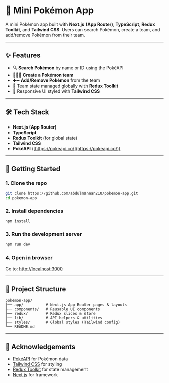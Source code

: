 # 🐉 Mini Pokémon App

A mini Pokémon app built with **Next.js (App Router)**, **TypeScript**, **Redux Toolkit**, and **Tailwind CSS**.
Users can search Pokémon, create a team, and add/remove Pokémon from their team.

---

## ✨ Features

* 🔍 **Search Pokémon** by name or ID using the PokéAPI
* 🧑‍🤝‍🧑 **Create a Pokémon team**
* ➕➖ **Add/Remove Pokémon** from the team
* 💾 Team state managed globally with **Redux Toolkit**
* 🎨 Responsive UI styled with **Tailwind CSS**

---

## 🛠 Tech Stack

* **Next.js (App Router)**
* **TypeScript**
* **Redux Toolkit** (for global state)
* **Tailwind CSS**
* **PokéAPI** ([https://pokeapi.co/](https://pokeapi.co/))

---

## 🚀 Getting Started

### 1. Clone the repo

```bash
git clone https://github.com/abdulmannan210/pokemon-app.git
cd pokemon-app
```

### 2. Install dependencies

```bash
npm install
```

### 3. Run the development server

```bash
npm run dev
```

### 4. Open in browser

Go to: [http://localhost:3000](http://localhost:3000)

---

## 📂 Project Structure

```
pokemon-app/
├── app/          # Next.js App Router pages & layouts
├── components/   # Reusable UI components
├── redux/        # Redux slices & store
├── lib/          # API helpers & utilities
├── styles/       # Global styles (Tailwind config)
└── README.md
```

---

## 🙌 Acknowledgements

* [PokéAPI](https://pokeapi.co/) for Pokémon data
* [Tailwind CSS](https://tailwindcss.com/) for styling
* [Redux Toolkit](https://redux-toolkit.js.org/) for state management
* [Next.js](https://nextjs.org/) for framework
